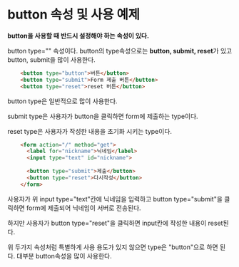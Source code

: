 # button 속성 및 사용 예제

**button을 사용할 때 반드시 설정해야 하는 속성이 있다.**

button type="" 속성이다. button의 type속성으로는 **button, submit, reset**가 있고 button, submit을 많이 사용한다.
```html
    <button type="button">버튼</button>
    <button type="submit">Form 제출 버튼</button>
    <button type="reset">reset 버튼</button>
```
button type은 일반적으로 많이 사용한다.

submit type은 사용자가 button을 클릭하면 form에 제출하는 type이다.

reset type은 사용자가 작성한 내용을 초기화 시키는 type이다. 
```html
    <form action="/" method="get">
      <label for="nickname">닉네임</label>
      <input type="text" id="nickname">
      
      <button type="submit">제출</button>
      <button type="reset">다시작성</button>
    </form>
```
사용자가 위 input type="text"칸에 닉네임을 입력하고 button type="submit"을 클릭하면 form에 제출되어 닉네임이 서버로 전송된다.

하지만 사용자가 button type="reset"을 클릭하면 input칸에 작성한 내용이 reset된다.

위 두가지 속성처럼 특별하게 사용 용도가 있지 않으면 type은 "button"으로 하면 된다. 대부분 button속성을 많이 사용한다.